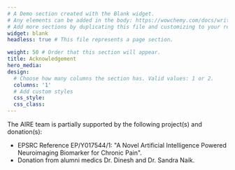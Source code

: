 ```yaml
---
# A Demo section created with the Blank widget.
# Any elements can be added in the body: https://wowchemy.com/docs/writing-markdown-latex/
# Add more sections by duplicating this file and customizing to your requirements.
widget: blank
headless: true # This file represents a page section.

weight: 50 # Order that this section will appear.
title: Acknowledgement
hero_media:
design:
  # Choose how many columns the section has. Valid values: 1 or 2.
  columns: '1'
  # Add custom styles
  css_style:
  css_class:
---
```

The AIRE team is partially supported by the following project(s) and donation(s):

- EPSRC Reference EP/Y017544/1: "A Novel Artificial Intelligence Powered Neuroimaging Biomarker for Chronic Pain".
- Donation from alumni medics Dr. Dinesh and Dr. Sandra Naik.
